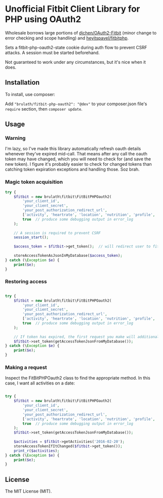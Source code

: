 # Unofficial Fitbit Client Library for PHP using OAuth2

Wholesale borrows large portions of [djchen/OAuth2-Fitbit](https://github.com/djchen/oauth2-fitbit) (minor change to
 error checking and scope handling) and [heyitspavel/fitbitphp](https://github.com/djchen/oauth2-fitbit).

Sets a fitbit-php-oauth2-state cookie during auth flow to prevent CSRF attacks. A session must be started beforehand.

Not guaranteed to work under any circumstances, but it's nice when it does.

## Installation

To install, use composer:

Add ```"brulath/fitbit-php-oauth2": "@dev"``` to your composer.json file's ```require``` section, then ```composer update```.

## Usage

### Warning

I'm lazy, so I've made this library automatically refresh oauth details whenever they've expired mid-call. That means
 after any call the oauth token may have changed, which you will need to check for (and save the new token). I figure
 it's probably easier to check for changed tokens than catching token expiration exceptions and handling those.
 Soz brah.

### Magic token acquisition

```php
try {
    $fitbit = new brulath\fitbit\FitBitPHPOauth2(
        'your_client_id',
        'your_client_secret',
        'your_post_authorization_redirect_url',
        ['activity', 'heartrate', 'location', 'nutrition', 'profile', 'settings', 'sleep', 'social', 'weight'], // desired scopes
        true  // produce some debugging output in error_log
    );
    
    // A session is required to prevent CSRF
    session_start();
    
    $access_token = $fitbit->get_token();  // will redirect user to fitbit. the cookie it sets must survive.
    
    storeAccessTokenAsJsonInMyDatabase($access_token);
} catch (\Exception $e) {
    print($e);
}
```

### Restoring access
```php

try {
    $fitbit = new brulath\fitbit\FitBitPHPOauth2(
        'your_client_id',
        'your_client_secret',
        'your_post_authorization_redirect_url',
        ['activity', 'heartrate', 'location', 'nutrition', 'profile', 'settings', 'sleep', 'social', 'weight'], // desired scopes
        true  // produce some debugging output in error_log
    );
    
    // If token has expired, the first request you make will additionally make a refresh request
    $fitbit->set_token(getAccessTokenJsonFromMyDatabase());
} catch (\Exception $e) {
    print($e);
}
```

### Making a request

Inspect the FitBitPHPOauth2 class to find the appropriate method. In this case, I want all activities on a date:
```php

try {
    $fitbit = new brulath\fitbit\FitBitPHPOauth2(
        'your_client_id',
        'your_client_secret',
        'your_post_authorization_redirect_url',
        ['activity', 'heartrate', 'location', 'nutrition', 'profile', 'settings', 'sleep', 'social', 'weight'], // desired scopes
        true  // produce some debugging output in error_log
    );
    $fitbit->set_token(getAccessTokenJsonFromMyDatabase());
    
    $activities = $fitbit->getActivities('2016-02-20');
    storeAccessTokenIfItChanged($fitbit->get_token());
    print_r($activities);
} catch (\Exception $e) {
    print($e);
}
```

## License

The MIT License (MIT).
